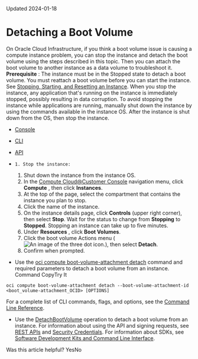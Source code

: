 Updated 2024-01-18
# Detaching a Boot Volume
On Oracle Cloud Infrastructure, if you think a boot volume issue is causing a compute instance problem, you can stop the instance and detach the boot volume using the steps described in this topic. Then you can attach the boot volume to another instance as a data volume to troubleshoot it.
**Prerequisite** :
The instance must be in the Stopped state to detach a boot volume. You must reattach a boot volume before you can start the instance. See [Stopping, Starting, and Resetting an Instance](https://docs.oracle.com/en-us/iaas/compute-cloud-at-customer/topics/compute/stopping-starting-and-resetting-an-instance.htm#stopping-starting-and-resetting-an-instance "On Compute Cloud@Customer, you can control the state of an instance using the Compute Cloud@Customer Console, CLI, and API.").
When you stop the instance, any application that's running on the instance is immediately stopped, possibly resulting in data corruption. To avoid stopping the instance while applications are running, manually shut down the instance by using the commands available in the instance OS. After the instance is shut down from the OS, then stop the instance.
  * [Console](https://docs.oracle.com/en-us/iaas/compute-cloud-at-customer/topics/block/detaching-a-boot-volume.htm)
  * [CLI](https://docs.oracle.com/en-us/iaas/compute-cloud-at-customer/topics/block/detaching-a-boot-volume.htm)
  * [API](https://docs.oracle.com/en-us/iaas/compute-cloud-at-customer/topics/block/detaching-a-boot-volume.htm)


  *     1. Stop the instance:
      1. Shut down the instance from the instance OS.
      2. In the [Compute Cloud@Customer Console](https://docs.oracle.com/en-us/iaas/compute-cloud-at-customer/topics/overview/compute-cloud-customer-console.htm#accessing-the-console "Use the Compute Cloud@Customer Console to create and manage compute, storage and other resources on a Compute Cloud@Customer infrastructure.") navigation menu, click **Compute** , then click **Instances**.
      3. At the top of the page, select the compartment that contains the instance you plan to stop.
      4. Click the name of the instance.
      5. On the instance details page, click **Controls** (upper right corner), then select **Stop**.
Wait for the status to change from **Stopping** to **Stopped**. Stopping an instance can take up to five minutes.
    2. Under **Resources** , click **Boot Volumes**.
    3. Click the boot volume Actions menu (![An image of the three dot icon.](https://docs.oracle.com/en-us/iaas/compute-cloud-at-customer/images/three-dots.png)), then select **Detach**.
    4. Confirm when prompted.
  * Use the [oci compute boot-volume-attachment detach](https://docs.oracle.com/iaas/tools/oci-cli/latest/oci_cli_docs/cmdref/compute/boot-volume-attachment/detach.html) command and required parameters to detach a boot volume from an instance.
Command
CopyTry It
```
oci compute boot-volume-attachment detach --boot-volume-attachment-id <boot_volume-attachment_OCID> [OPTIONS]
```

For a complete list of CLI commands, flags, and options, see the [Command Line Reference](https://docs.oracle.com/iaas/tools/oci-cli/latest/oci_cli_docs/index.html).
  * Use the [DetachBootVolume](https://docs.oracle.com/iaas/api/#/en/iaas/latest/BootVolume/DetachBootVolume) operation to detach a boot volume from an instance.
For information about using the API and signing requests, see [REST APIs](https://docs.oracle.com/iaas/Content/API/Concepts/usingapi.htm#REST_APIs) and [Security Credentials](https://docs.oracle.com/iaas/Content/General/Concepts/credentials.htm). For information about SDKs, see [Software Development Kits and Command Line Interface](https://docs.oracle.com/iaas/Content/API/Concepts/sdks.htm#Software_Development_Kits_and_Command_Line_Interface).


Was this article helpful?
YesNo

